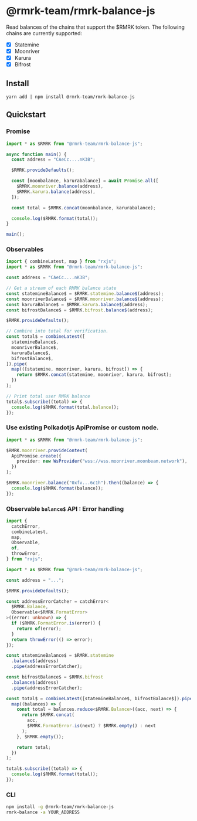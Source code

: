 # @rmrk-team/rmrk-balance-js

Read balances of the chains that support the $RMRK token. The following chains are currently supported:

- [x] Statemine
- [x] Moonriver
- [x] Karura
- [x] Bifrost

## Install

```
yarn add | npm install @rmrk-team/rmrk-balance-js
```

## Quickstart

### Promise

```typescript
import * as $RMRK from "@rmrk-team/rmrk-balance-js";

async function main() {
  const address = "CAeCc....nK3B";

  $RMRK.provideDefaults();

  const [moonbalance, karurabalance] = await Promise.all([
    $RMRK.moonriver.balance(address),
    $RMRK.karura.balance(address),
  ]);

  const total = $RMRK.concat(moonbalance, karurabalance);

  console.log($RMRK.format(total));
}

main();
```

### Observables

```typescript
import { combineLatest, map } from "rxjs";
import * as $RMRK from "@rmrk-team/rmrk-balance-js";

const address = "CAeCc....nK3B";

// Get a stream of each RMRK balance state
const statemineBalance$ = $RMRK.statemine.balance$(address);
const moonriverBalance$ = $RMRK.moonriver.balance$(address);
const karuraBalance$ = $RMRK.karura.balance$(address);
const bifrostBalance$ = $RMRK.bifrost.balance$(address);

$RMRK.provideDefaults();

// Combine into total for verification.
const total$ = combineLatest([
  statemineBalance$,
  moonriverBalance$,
  karuraBalance$,
  bifrostBalance$,
]).pipe(
  map(([statemine, moonriver, karura, bifrost]) => {
    return $RMRK.concat(statemine, moonriver, karura, bifrost);
  })
);

// Print total user RMRK balance
total$.subscribe((total) => {
  console.log($RMRK.format(total.balance));
});
```

### Use existing Polkadotjs ApiPromise or custom node.

```typescript
import * as $RMRK from "@rmrk-team/rmrk-balance-js";

$RMRK.moonriver.provideContext(
  ApiPromise.create({
    provider: new WsProvider("wss://wss.moonriver.moonbeam.network"),
  })
);

$RMRK.moonriver.balance("0xfv...6c1h").then((balance) => {
  console.log($RMRK.format(balance));
});
```

### Observable `balance$` API : Error handling

```typescript
import {
  catchError,
  combineLatest,
  map,
  Observable,
  of,
  throwError,
} from "rxjs";

import * as $RMRK from "@rmrk-team/rmrk-balance-js";

const address = "...";

$RMRK.provideDefaults();

const addressErrorCatcher = catchError<
  $RMRK.Balance,
  Observable<$RMRK.FormatError>
>((error: unknown) => {
  if ($RMRK.FormatError.is(error)) {
    return of(error);
  }
  return throwError(() => error);
});

const statemineBalance$ = $RMRK.statemine
  .balance$(address)
  .pipe(addressErrorCatcher);

const bifrostBalance$ = $RMRK.bifrost
  .balance$(address)
  .pipe(addressErrorCatcher);

const total$ = combineLatest([statemineBalance$, bifrostBalance$]).pipe(
  map((balances) => {
    const total = balances.reduce<$RMRK.Balance>((acc, next) => {
      return $RMRK.concat(
        acc,
        $RMRK.FormatError.is(next) ? $RMRK.empty() : next
      );
    }, $RMRK.empty());

    return total;
  })
);

total$.subscribe((total) => {
  console.log($RMRK.format(total));
});
```

### CLI

```bash
npm install -g @rmrk-team/rmrk-balance-js
rmrk-balance -a YOUR_ADDRESS
```
